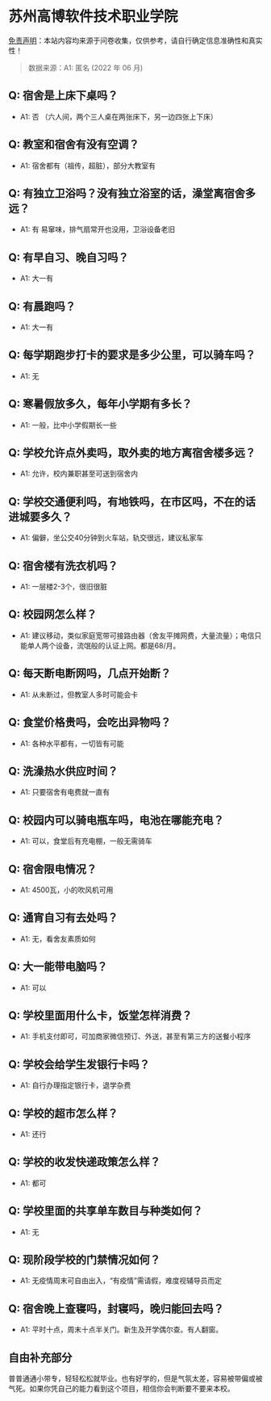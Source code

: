# 苏州高博软件技术职业学院

[免责声明](https://colleges.chat/#_3)：本站内容均来源于问卷收集，仅供参考，请自行确定信息准确性和真实性！

> 数据来源：A1: 匿名 (2022 年 06 月)

## Q: 宿舍是上床下桌吗？

- A1: 否 （六人间，两个三人桌在两张床下，另一边四张上下床）

## Q: 教室和宿舍有没有空调？

- A1: 宿舍都有（祖传，超脏），部分大教室有

## Q: 有独立卫浴吗？没有独立浴室的话，澡堂离宿舍多远？

- A1: 有 易窜味，排气扇常开也没用，卫浴设备老旧

## Q: 有早自习、晚自习吗？

- A1: 大一有

## Q: 有晨跑吗？

- A1: 大一有

## Q: 每学期跑步打卡的要求是多少公里，可以骑车吗？

- A1: 无

## Q: 寒暑假放多久，每年小学期有多长？

- A1: 一般，比中小学假期长一些

## Q: 学校允许点外卖吗，取外卖的地方离宿舍楼多远？

- A1: 允许，校内兼职甚至可送到宿舍内

## Q: 学校交通便利吗，有地铁吗，在市区吗，不在的话进城要多久？

- A1: 偏僻，坐公交40分钟到火车站，轨交很远，建议私家车

## Q: 宿舍楼有洗衣机吗？

- A1: 一层楼2-3个，很旧很脏

## Q: 校园网怎么样？

- A1: 建议移动，类似家庭宽带可接路由器（舍友平摊网费，大量流量）；电信只能单人两个设备，流氓般的认证上网。都是68/月。

## Q: 每天断电断网吗，几点开始断？

- A1: 从未断过，但教室人多时可能会卡

## Q: 食堂价格贵吗，会吃出异物吗？

- A1: 各种水平都有，一切皆有可能

## Q: 洗澡热水供应时间？

- A1: 只要宿舍有电费就一直有

## Q: 校园内可以骑电瓶车吗，电池在哪能充电？

- A1: 可以，食堂后有充电棚，一般无需骑车

## Q: 宿舍限电情况？

- A1: 4500瓦，小的吹风机可用

## Q: 通宵自习有去处吗？

- A1: 无，看舍友素质如何

## Q: 大一能带电脑吗？

- A1: 可以

## Q: 学校里面用什么卡，饭堂怎样消费？

- A1: 手机支付即可，可加商家微信预订、外送，甚至有第三方的送餐小程序

## Q: 学校会给学生发银行卡吗？

- A1: 自行办理指定银行卡，退学杂费

## Q: 学校的超市怎么样？

- A1: 还行

## Q: 学校的收发快递政策怎么样？

- A1: 都可

## Q: 学校里面的共享单车数目与种类如何？

- A1: 无

## Q: 现阶段学校的门禁情况如何？

- A1: 无疫情周末可自由出入，“有疫情”需请假，难度视辅导员而定

## Q: 宿舍晚上查寝吗，封寝吗，晚归能回去吗？

- A1: 平时十点，周末十点半关门。新生及开学偶尔查。有人翻窗。

## 自由补充部分

普普通通小带专，轻轻松松就毕业。也有好学的，但是气氛太差，容易被带偏或被气死。如果你凭自己的能力看到这个项目，相信你会判断要不要来本校。